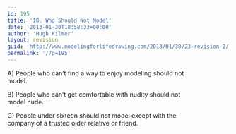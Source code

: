 ```yaml
---
id: 195
title: '18. Who Should Not Model'
date: '2013-01-30T18:58:33+00:00'
author: 'Hugh Kilmer'
layout: revision
guid: 'http://www.modelingforlifedrawing.com/2013/01/30/23-revision-2/'
permalink: '/?p=195'
---
```


A) People who can’t find a way to enjoy modeling should not  
model.

B) People who can’t get comfortable with nudity should not  
model nude.

C) People under sixteen should not model except with the  
company of a trusted older relative or friend.